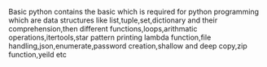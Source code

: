 Basic python contains the basic which is required for python programming which are data structures like 
list,tuple,set,dictionary and their comprehension,then different functions,loops,arithmatic operations,itertools,star pattern printing
lambda function,file handling,json,enumerate,password creation,shallow and deep copy,zip function,yeild etc
